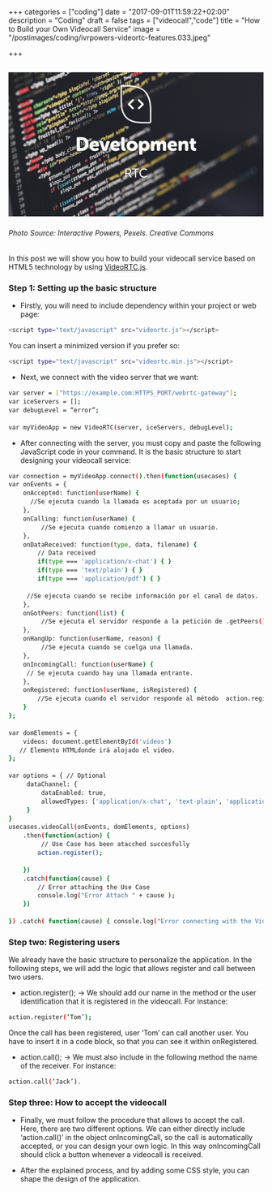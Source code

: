 +++
categories = ["coding"]
date = "2017-09-01T11:59:22+02:00"
description = "Coding"
draft = false
tags = ["videocall","code"]
title = "How to Build your Own Videocall Service"
image = "/postimages/coding/ivrpowers-videortc-features.033.jpeg"

+++

![development](/postimages/coding/ivrpowers-videortc-features.033.jpeg)
------------
###### Photo Source: Interactive Powers, Pexels. Creative Commons


In this post we will show you how to build your videocall service based on HTML5 technology by using [VideoRTC.js](http://blog.ivrpowers.com/post/products/video-rtc-special-extensions/).

### Step 1: Setting up the basic structure

* Firstly, you will need to include dependency within your project or web page:

~~~bash
<script type="text/javascript" src="videortc.js"></script>
~~~

You can insert a minimized version if you prefer so:

~~~bash
<script type="text/javascript" src="videortc.min.js"></script>
~~~

* Next, we connect with the video server that we want:

~~~bash
var server = ["https://example.com:HTTPS_PORT/webrtc-gateway"];
var iceServers = [];
var debugLevel = “error”;

var myVideoApp = new VideoRTC(server, iceServers, debugLevel);
~~~

* After connecting with the server, you must copy and paste the following JavaScript code in your command. It is the basic structure to start designing your videocall service:

~~~bash
var connection = myVideoApp.connect().then(function(usecases) {	
var onEvents = {
    onAccepted: function(userName) {
      //Se ejecuta cuando la llamada es aceptada por un usuario; 
    },
    onCalling: function(userName) {
         //Se ejecuta cuando comienzo a llamar un usuario.
    },
    onDataReceived: function(type, data, filename) {
        // Data received
        if(type === 'application/x-chat') { }
        if(type === 'text/plain') { }
        if(type === 'application/pdf') { }

     //Se ejecuta cuando se recibe información por el canal de datos. 
    },
    onGotPeers: function(list) {
         //Se ejecuta el servidor responde a la petición de .getPeers();
    },
    onHangUp: function(userName, reason) {
         //Se ejecuta cuando se cuelga una llamada.
    },
    onIncomingCall: function(userName) {
     // Se ejecuta cuando hay una llamada entrante.
    },
    onRegistered: function(userName, isRegistered) {
        //Se ejecuta cuando el servidor responde al método  action.register(); 
    }
};
 
var domElements = {
    videos: document.getElementById('videos')
   // Elemento HTMLdonde irá alojado el video.
};
 
var options = { // Optional
     dataChannel: {
         dataEnabled: true,
         allowedTypes: ['application/x-chat', 'text-plain', 'application/pdf']
     }
}
usecases.videoCall(onEvents, domElements, options)
    .then(function(action) {
         // Use Case has been atacched succesfully
        action.register(); 
 
    })
    .catch(function(cause) {
        // Error attaching the Use Case
        console.log("Error Attach " + cause );
    })
 
}) .catch( function(cause) { console.log("Error connecting with the VideoGateway");  })
~~~

### Step two: Registering users

We already have the basic structure to personalize the application. In the following steps, we will add the logic that allows register and call between two users.

* action.register(); → We should add our name in the method or the user identification that it is registered in the videocall. For instance:

~~~bash
action.register(‘Tom’); 
~~~

Once the call has been registered, user ‘Tom’ can call another user. You have to insert it in a code block, so that you can see it within onRegistered.

* action.call(); → We must also include in the following method the name of the receiver. For instance:

~~~bash
action.call(‘Jack’).
~~~

### Step three: How to accept the videocall

* Finally, we must follow the procedure that allows to accept the call. Here, there are two different options. We can either directly include ‘action.call()’ in the object onIncomingCall, so the call is automatically accepted, or you can design your own logic. In this way onIncomingCall should click a button whenever a videocall is received.

* After the explained process, and by adding some CSS style, you can shape the design of the application.


